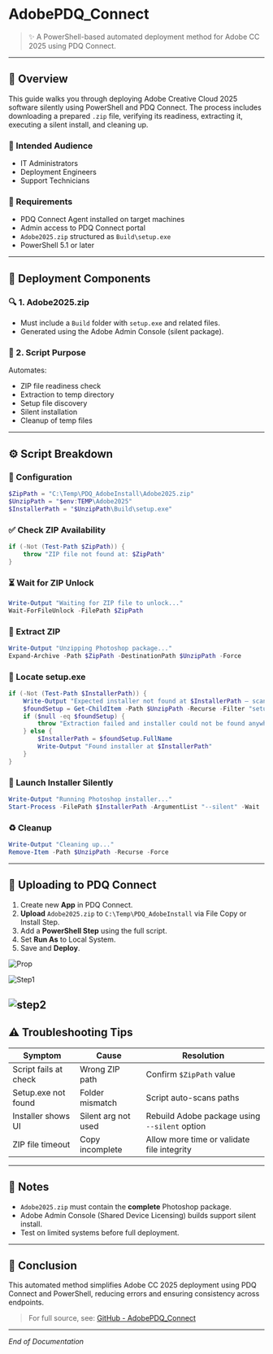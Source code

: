 # AdobePDQ_Connect

> ✨ A PowerShell-based automated deployment method for Adobe CC 2025 using PDQ Connect.

---

## 🔄 Overview

This guide walks you through deploying Adobe Creative Cloud 2025 software silently using PowerShell and PDQ Connect. The process includes downloading a prepared `.zip` file, verifying its readiness, extracting it, executing a silent install, and cleaning up.

### 💼 Intended Audience
- IT Administrators
- Deployment Engineers
- Support Technicians

### 📅 Requirements
- PDQ Connect Agent installed on target machines
- Admin access to PDQ Connect portal
- `Adobe2025.zip` structured as `Build\setup.exe`
- PowerShell 5.1 or later

---

## 📁 Deployment Components

### 🔍 1. Adobe2025.zip
- Must include a `Build` folder with `setup.exe` and related files.
- Generated using the Adobe Admin Console (silent package).

### 🔧 2. Script Purpose
Automates:
- ZIP file readiness check
- Extraction to temp directory
- Setup file discovery
- Silent installation
- Cleanup of temp files

---

## ⚙️ Script Breakdown

### 📄 Configuration
```powershell
$ZipPath = "C:\Temp\PDQ_AdobeInstall\Adobe2025.zip"
$UnzipPath = "$env:TEMP\Adobe2025"
$InstallerPath = "$UnzipPath\Build\setup.exe"
```

### ✅ Check ZIP Availability
```powershell
if (-Not (Test-Path $ZipPath)) {
    throw "ZIP file not found at: $ZipPath"
}
```

### ⏳ Wait for ZIP Unlock
```powershell
Write-Output "Waiting for ZIP file to unlock..."
Wait-ForFileUnlock -FilePath $ZipPath
```

### 📂 Extract ZIP
```powershell
Write-Output "Unzipping Photoshop package..."
Expand-Archive -Path $ZipPath -DestinationPath $UnzipPath -Force
```

### 📁 Locate setup.exe
```powershell
if (-Not (Test-Path $InstallerPath)) {
    Write-Output "Expected installer not found at $InstallerPath — scanning..."
    $foundSetup = Get-ChildItem -Path $UnzipPath -Recurse -Filter "setup.exe" -ErrorAction SilentlyContinue | Select-Object -First 1
    if ($null -eq $foundSetup) {
        throw "Extraction failed and installer could not be found anywhere under $UnzipPath"
    } else {
        $InstallerPath = $foundSetup.FullName
        Write-Output "Found installer at $InstallerPath"
    }
}
```

### 🚀 Launch Installer Silently
```powershell
Write-Output "Running Photoshop installer..."
Start-Process -FilePath $InstallerPath -ArgumentList "--silent" -Wait
```

### ♻️ Cleanup
```powershell
Write-Output "Cleaning up..."
Remove-Item -Path $UnzipPath -Recurse -Force
```

---

## 🚧 Uploading to PDQ Connect

1. Create new **App** in PDQ Connect.
2. **Upload** `Adobe2025.zip` to `C:\Temp\PDQ_AdobeInstall` via File Copy or Install Step.
3. Add a **PowerShell Step** using the full script.
4. Set **Run As** to Local System.
5. Save and **Deploy**.

![Prop](https://github.com/user-attachments/assets/940fad30-8834-44c0-97c9-1347aa34742c)

![Step1](https://github.com/user-attachments/assets/2ac499e7-bab5-4c6b-bd65-629c6b0476c6)

![step2](https://github.com/user-attachments/assets/5af037c3-7a3e-44ad-9cad-01dc28a2d2bb)
---

## ⚠️ Troubleshooting Tips

| Symptom               | Cause                  | Resolution                                         |
|-----------------------|------------------------|----------------------------------------------------|
| Script fails at check | Wrong ZIP path         | Confirm `$ZipPath` value                           |
| Setup.exe not found   | Folder mismatch        | Script auto-scans paths                            |
| Installer shows UI    | Silent arg not used    | Rebuild Adobe package using `--silent` option      |
| ZIP file timeout      | Copy incomplete        | Allow more time or validate file integrity         |

---

## 📗 Notes

- `Adobe2025.zip` must contain the **complete** Photoshop package.
- Adobe Admin Console (Shared Device Licensing) builds support silent install.
- Test on limited systems before full deployment.

---

## 📆 Conclusion

This automated method simplifies Adobe CC 2025 deployment using PDQ Connect and PowerShell, reducing errors and ensuring consistency across endpoints.

> For full source, see: [GitHub - AdobePDQ_Connect](https://github.com/SLCGit1/AdobePDQ_Connect)

---

_End of Documentation_
